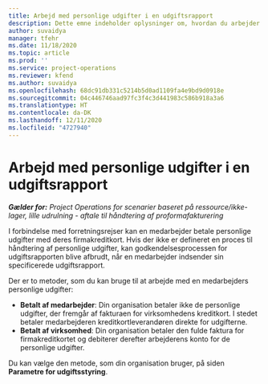 ```yaml
---
title: Arbejd med personlige udgifter i en udgiftsrapport
description: Dette emne indeholder oplysninger om, hvordan du arbejder med personlige udgifter, som medarbejdere afholder sig, mens de rejser i erhvervsmæssige øjemed.
author: suvaidya
manager: tfehr
ms.date: 11/18/2020
ms.topic: article
ms.prod: ''
ms.service: project-operations
ms.reviewer: kfend
ms.author: suvaidya
ms.openlocfilehash: 68dc91db331c5214b5d0ad1109fa4e9bd9d0918e
ms.sourcegitcommit: 04c446746aad97fc3f4c3d441983c586b918a3a6
ms.translationtype: HT
ms.contentlocale: da-DK
ms.lasthandoff: 12/11/2020
ms.locfileid: "4727940"
---
```

# <a name="work-with-personal-expenses-on-an-expense-report"></a>Arbejd med personlige udgifter i en udgiftsrapport

_**Gælder for:** Project Operations for scenarier baseret på ressource/ikke-lager, lille udrulning - aftale til håndtering af proformafakturering_

I forbindelse med forretningsrejser kan en medarbejder betale personlige udgifter med deres firmakreditkort. Hvis der ikke er defineret en proces til håndtering af personlige udgifter, kan godkendelsesprocessen for udgiftsrapporten blive afbrudt, når en medarbejder indsender sin specificerede udgiftsrapport.

Der er to metoder, som du kan bruge til at arbejde med en medarbejders personlige udgifter:

  - **Betalt af medarbejder**: Din organisation betaler ikke de personlige udgifter, der fremgår af fakturaen for virksomhedens kreditkort. I stedet betaler medarbejderen kreditkortleverandøren direkte for udgifterne. 
  - **Betalt af virksomhed**: Din organisation betaler den fulde faktura for firmakreditkortet og debiterer derefter arbejderens konto for de personlige udgifter.

Du kan vælge den metode, som din organisation bruger, på siden **Parametre for udgiftsstyring**.
